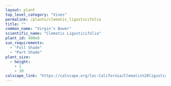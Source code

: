 ```yaml
---
layout: plant                                                              
top_level_category: "Vines"
permalink: /plants/clematis_ligusticifolia
title: ""
common_name: "Virgin’s Bower"
scientific_name: "Clematis Ligusticifolia"
plant_id: 490e8
sun_requirements:
  - "Full Shade"
  - "Part Shade"
plant_size:
  - height: 
    - 1
    - 30
calscape_link: "https://calscape.org/loc-California/Clematis%20ligusticifolia(%20)"
---
```


